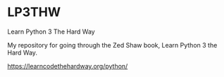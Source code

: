 # LP3THW
Learn Python 3 The Hard Way

My repository for going through the Zed Shaw book, Learn Python 3 the Hard Way.

https://learncodethehardway.org/python/


